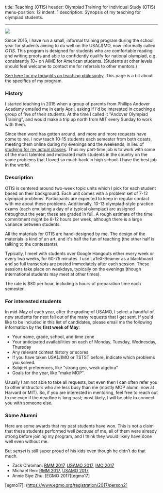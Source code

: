 title: Teaching (OTIS)
header: Olympiad Training for Individual Study (OTIS)
menu-position: 12
indent: 1
description: Synopsis of my teaching for olympiad students.

---

<img src="static/calvin-education.gif" />

Since 2015, I have run a small,
informal training program during the school year
for students aiming to do well on the USA(J)MO,
now informally called *OTIS*.
This program is designed for students who are
comfortable reading and writing proofs
and able to confidently qualify for national olympiad,
e.g. consistently 10+ on AIME for American students.
(Students at other levels should feel welcome to contact
me for referrals to other mentors.)

[See here for my thoughts on teaching philosophy][perhour].
This page is a bit about the specifics of my program.

### History
I started teaching in 2015 when a group of parents
from Phillips Andover Academy emailed me in early April,
asking if I'd be interested in coaching a group of five of their students.
At the time I called it "Andover Olympiad Training",
and would make a trip up north from MIT every Sunday to work with them.

Since then word has gotten around,
and more and more requests have come to me.
I now teach 10-15 students each semester from both coasts,
meeting them online during my evenings and the weekends,
in lieu of [studying for my actual classes][gir].
Thus my part-time job is to work with some of the
most talented and motivated math students in the country
on the same problems that I loved so much back in high school.
I have the best job in the world.

### Description
OTIS is centered around two-week topic units
which I pick for each student based on their background.
Each unit comes with a problem set of 7-12 olympiad problems.
Participants are expected to keep in regular contact with me
about these problems.
Additionally, 10-13 olympiad-style practice exams
(each emulating a day of a typical olympiad)
are assigned throughout the year; these are graded in full.
A rough estimate of the time commitment might be 8-12 hours per week,
although there is a large variance between students.

All the materials for OTIS are hand-designed by me.
The design of the materials is kind of an art,
and it's half the fun of teaching
(the other half is talking to the contestants).

Typically, I meet with students over Google Hangouts
either every week or every two weeks, for 60-75 minutes.
I use LaTeX-Beamer as a blackboard and so full transcripts are posted
immediately after each session.
These sessions take place on weekdays,
typically on the evenings
(though international students may meet at other times).

The rate is $80 per hour, including 5 hours of preparation time
each semester.

### For interested students
In mid-May of each year, after the grading of USAMO,
I select a handful of new students for next fall
out of the many requests that I get sent.
If you'd like to be included in this list of candidates,
please email me the following information by the **first week of May**:

* Your name, grade, school, and time zone
* Your anticipated availabilities on each of Monday, Tuesday, Wednesday, Thursday
* Any relevant contest history or scores
* If you have taken USA(J)MO or TSTST before, indicate which problems you solved.
* Subject preferences, like "strong geo, weak algebra"
* Goals for the year, like "make MOP".

Usually I am not able to take all requests, but even then
I can often refer you to other instructors who are less busy than me
(mostly MOP alumni now at Harvard or MIT).
So, if you are interested in mentoring,
feel free to reach out to me even if the deadline is long past;
most likely, I will be able to connect you with someone else.

### Some Alumni
Here are some awards that my past students have won.
This is not a claim that these students performed well *because* of me;
all of them were already strong before joining my program,
and I think they would likely have done well even without me.

But *sensei* is still super proud of his kids even
though he didn't do that much.

+ Zack Chroman: [RMM 2017][rmm17], [USAMO 2017][amo17], [IMO 2017][imo17]
+ Michael Ren: [RMM 2017][rmm17], [USAMO 2017][amo17]
+ Annie Siye Zhu: [EGMO 2017][egmo17]

[perhour]: https://usamo.wordpress.com/2016/02/07/stop-paying-me-per-hour/
[geombook]: geombook.html
[gir]: http://catalog.mit.edu/mit/undergraduate-education/general-institute-requirements/
[rmm17]: http://rmms.lbi.ro/rmm2017/index.php?id=results_math
[amo17]: http://www.maa.org/sites/default/files/HonorableMentions2017.pdf
[imo17]: http://imo-official.org/year_reg_team.aspx?year=2017&code=USA
[egmo17]: (https://www.egmo.org/registration/2017/person21
